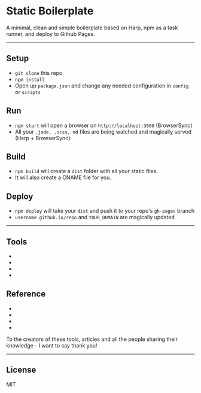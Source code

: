 # Static Boilerplate

A minimal, clean and simple boilerplate based on Harp, npm as a task runner, and deploy to Github Pages.

***

## Setup

- `git clone` this repo
- `npm install`
- Open up `package.json` and change any needed configuration in `config` or `scripts`

## Run

- `npm start` will open a browser on `http://localhost:3000` (BrowserSync)
- All your `.jade, .scss, md` files are being watched and magically served (Harp + BrowserSync)

## Build

- `npm build` will create a `dist` folder with all your static files.
- It will also create a CNAME file for you.

## Deploy

- `npm deploy` will take your `dist` and push it to your repo's `gh-pages` branch
- `username.github.io/repo` and `YOUR_DOMAIN` are magically updated

***

## Tools

- [](http://harpjs.com/)
- [](http://www.browsersync.io/)
- [](https://github.com/X1011/git-directory-deploy)
- [](https://www.npmjs.com/)

## Reference

- [](http://kennethormandy.com/journal/start-a-blog-with-harp)
- [](http://charliegleason.com/articles/harp-gulp-and-browsersync)
- [](http://blog.keithcirkel.co.uk/how-to-use-npm-as-a-build-tool/)
- [](http://substack.net/task_automation_with_npm_run)

To the creators of these tools, articles and all the people sharing their knowledge - I want to say thank you!

***

## License

MIT
